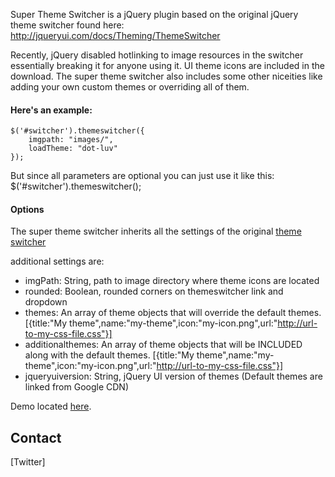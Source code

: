 Super Theme Switcher is a jQuery plugin based on the original jQuery theme switcher found here: http://jqueryui.com/docs/Theming/ThemeSwitcher

Recently, jQuery disabled hotlinking to image resources in the switcher essentially breaking it for anyone using it. UI theme icons are included in 
the download. The super theme switcher also includes some other niceities like adding your own custom themes or overriding all of them.

#### Here's an example:
    $('#switcher').themeswitcher({
        imgpath: "images/",
    	loadTheme: "dot-luv"
    });

But since all parameters are optional you can just use it like this:
    $('#switcher').themeswitcher();
    
#### Options
The super theme switcher inherits all the settings of the original [theme switcher](http://jqueryui.com/docs/Theming/ThemeSwitcher)

additional settings are:
* imgPath: String, path to image directory where theme icons are located
* rounded: Boolean, rounded corners on themeswitcher link and dropdown
* themes: An array of theme objects that will override the default themes. [{title:"My theme",name:"my-theme",icon:"my-icon.png",url:"http://url-to-my-css-file.css"}]
* additionalthemes: An array of theme objects that will be INCLUDED along with the default themes. [{title:"My theme",name:"my-theme",icon:"my-icon.png",url:"http://url-to-my-css-file.css"}]
* jqueryuiversion: String, jQuery UI version of themes (Default themes are linked from Google CDN)

Demo located [here](http://dl.dropbox.com/u/188460/themeswitcher/sample.htm).

Contact
----
[Twitter] 